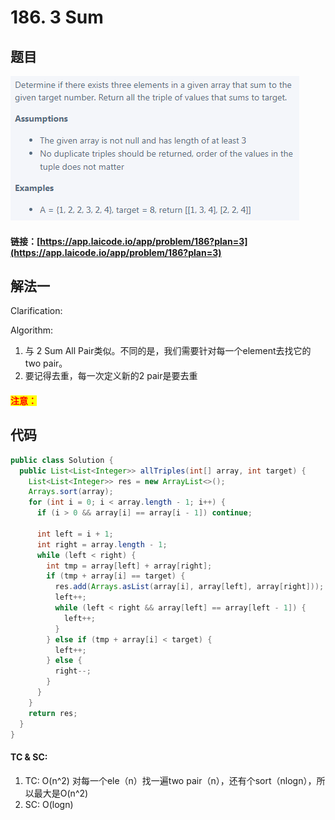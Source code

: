# 186. 3 Sum

## 题目

![](<../../.gitbook/assets/image (56) (1).png>)

#### 链接：[https://app.laicode.io/app/problem/186?plan=3](https://app.laicode.io/app/problem/186?plan=3)

## 解法一

Clarification:&#x20;

Algorithm:&#x20;

1. 与 2 Sum All Pair类似。不同的是，我们需要针对每一个element去找它的two pair。
2. 要记得去重，每一次定义新的2 pair是要去重

#### <mark style="color:red;">注意：</mark>

## 代码

```java
public class Solution {
  public List<List<Integer>> allTriples(int[] array, int target) {
    List<List<Integer>> res = new ArrayList<>();
    Arrays.sort(array);
    for (int i = 0; i < array.length - 1; i++) {
      if (i > 0 && array[i] == array[i - 1]) continue;

      int left = i + 1;
      int right = array.length - 1;
      while (left < right) {
        int tmp = array[left] + array[right];
        if (tmp + array[i] == target) {
          res.add(Arrays.asList(array[i], array[left], array[right]));
          left++;
          while (left < right && array[left] == array[left - 1]) {
            left++;
          }
        } else if (tmp + array[i] < target) {
          left++;
        } else {
          right--;
        }
      }
    }
    return res;
  }
}
```

#### TC & SC:&#x20;

1. TC: O(n^2) 对每一个ele（n）找一遍two pair（n），还有个sort（nlogn），所以最大是O(n^2)
2. SC: O(logn)
